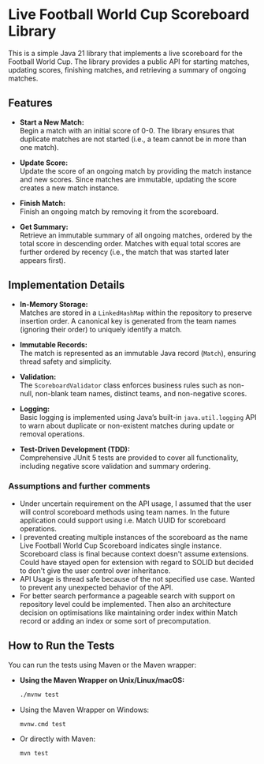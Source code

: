 # Live Football World Cup Scoreboard Library

This is a simple Java 21 library that implements a live scoreboard for the Football World Cup. The library provides a public API for starting matches, updating scores, finishing matches, and retrieving a summary of ongoing matches.

## Features

- **Start a New Match:**  
  Begin a match with an initial score of 0-0. The library ensures that duplicate matches are not started (i.e., a team cannot be in more than one match).

- **Update Score:**  
  Update the score of an ongoing match by providing the match instance and new scores. Since matches are immutable, updating the score creates a new match instance.

- **Finish Match:**  
  Finish an ongoing match by removing it from the scoreboard.

- **Get Summary:**  
  Retrieve an immutable summary of all ongoing matches, ordered by the total score in descending order. Matches with equal total scores are further ordered by recency (i.e., the match that was started later appears first).

## Implementation Details

- **In-Memory Storage:**  
  Matches are stored in a `LinkedHashMap` within the repository to preserve insertion order. A canonical key is generated from the team names (ignoring their order) to uniquely identify a match.

- **Immutable Records:**  
  The match is represented as an immutable Java record (`Match`), ensuring thread safety and simplicity.

- **Validation:**  
  The `ScoreboardValidator` class enforces business rules such as non-null, non-blank team names, distinct teams, and non-negative scores.

- **Logging:**  
  Basic logging is implemented using Java’s built-in `java.util.logging` API to warn about duplicate or non-existent matches during update or removal operations.

- **Test-Driven Development (TDD):**  
  Comprehensive JUnit 5 tests are provided to cover all functionality, including negative score validation and summary ordering.

### Assumptions and further comments
- Under uncertain requirement on the API usage, I assumed that the user will control scoreboard methods using team names. In the future application could support using i.e. Match UUID for scoreboard operations.
- I prevented creating multiple instances of the scoreboard as the name Live Football World Cup Scoreboard indicates single instance. Scoreboard class is final because context doesn't assume extensions. Could have stayed open for extension with regard to SOLID but decided to don't give the user control over inheritance.
- API Usage is thread safe because of the not specified use case. Wanted to prevent any unexpected behavior of the API.
- For better search performance a pageable search with support on repository level could be implemented. Then also an architecture decision on optimisations like maintaining order index within Match record or adding an index or some sort of precomputation.

## How to Run the Tests

You can run the tests using Maven or the Maven wrapper:

- **Using the Maven Wrapper on Unix/Linux/macOS:**
  ```bash
  ./mvnw test
- Using the Maven Wrapper on Windows:
  ```bash
  mvnw.cmd test
- Or directly with Maven:
  ```bash
  mvn test